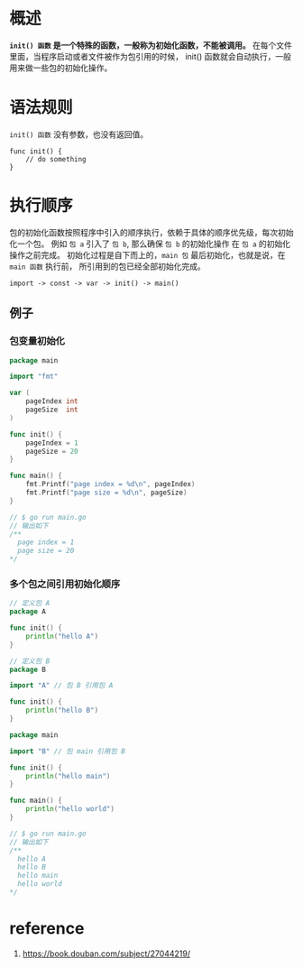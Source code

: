# 概述

**`init() 函数` 是一个特殊的函数，一般称为初始化函数，不能被调用。** 在每个文件里面，当程序启动或者文件被作为包引用的时候，
init() 函数就会自动执行，一般用来做一些包的初始化操作。

# 语法规则

`init() 函数` 没有参数，也没有返回值。

```shell
func init() {
    // do something
}
```

# 执行顺序

包的初始化函数按照程序中引入的顺序执行，依赖于具体的顺序优先级，每次初始化一个包。
例如 `包 a` 引入了 `包 b`, 那么确保 `包 b` 的初始化操作 在 `包 a` 的初始化操作之前完成。
初始化过程是自下而上的，`main 包` 最后初始化，也就是说，在 `main 函数` 执行前，
所引用到的包已经全部初始化完成。

```shell
import -> const -> var -> init() -> main()
```

## 例子

### 包变量初始化

```go
package main

import "fmt"

var (
	pageIndex int
	pageSize  int
)

func init() {
	pageIndex = 1
	pageSize = 20
}

func main() {
	fmt.Printf("page index = %d\n", pageIndex)
	fmt.Printf("page size = %d\n", pageSize)
}

// $ go run main.go
// 输出如下 
/**
  page index = 1
  page size = 20
*/
```

### 多个包之间引用初始化顺序

```go
// 定义包 A
package A

func init() {
	println("hello A")
}
```

```go
// 定义包 B
package B

import "A" // 包 B 引用包 A

func init() {
	println("hello B")
}
```

```go
package main

import "B" // 包 main 引用包 B

func init() {
	println("hello main")
}

func main() {
	println("hello world")
}

// $ go run main.go
// 输出如下 
/**
  hello A
  hello B
  hello main
  hello world
*/
```

# reference

1. https://book.douban.com/subject/27044219/